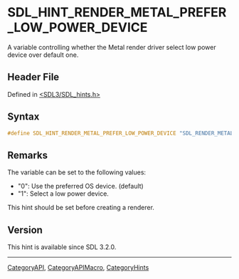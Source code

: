 # SDL_HINT_RENDER_METAL_PREFER_LOW_POWER_DEVICE

A variable controlling whether the Metal render driver select low power device over default one.

## Header File

Defined in [<SDL3/SDL_hints.h>](https://github.com/libsdl-org/SDL/blob/main/include/SDL3/SDL_hints.h)

## Syntax

```c
#define SDL_HINT_RENDER_METAL_PREFER_LOW_POWER_DEVICE "SDL_RENDER_METAL_PREFER_LOW_POWER_DEVICE"
```

## Remarks

The variable can be set to the following values:

- "0": Use the preferred OS device. (default)
- "1": Select a low power device.

This hint should be set before creating a renderer.

## Version

This hint is available since SDL 3.2.0.

----
[CategoryAPI](CategoryAPI), [CategoryAPIMacro](CategoryAPIMacro), [CategoryHints](CategoryHints)

